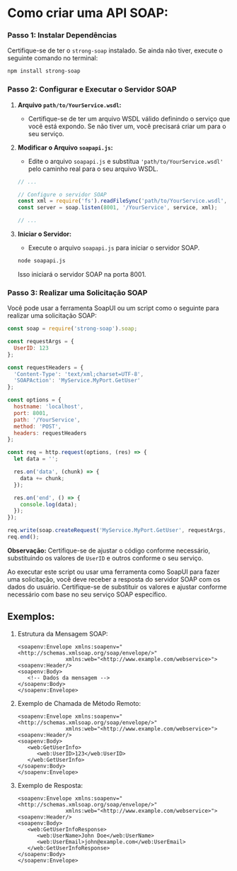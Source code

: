 # Como criar uma API SOAP:

### Passo 1: Instalar Dependências

Certifique-se de ter o `strong-soap` instalado. Se ainda não tiver, execute o seguinte comando no terminal:

```bash
npm install strong-soap
```

### Passo 2: Configurar e Executar o Servidor SOAP

1. **Arquivo `path/to/YourService.wsdl`:**
   - Certifique-se de ter um arquivo WSDL válido definindo o serviço que você está expondo. Se não tiver um, você precisará criar um para o seu serviço.

2. **Modificar o Arquivo `soapapi.js`:**
   - Edite o arquivo `soapapi.js` e substitua `'path/to/YourService.wsdl'` pelo caminho real para o seu arquivo WSDL.

   ```javascript
   // ...

   // Configure o servidor SOAP
   const xml = require('fs').readFileSync('path/to/YourService.wsdl', 'utf8');
   const server = soap.listen(8001, '/YourService', service, xml);

   // ...
   ```

3. **Iniciar o Servidor:**
   - Execute o arquivo `soapapi.js` para iniciar o servidor SOAP.

   ```bash
   node soapapi.js
   ```

   Isso iniciará o servidor SOAP na porta 8001.

### Passo 3: Realizar uma Solicitação SOAP

Você pode usar a ferramenta SoapUI ou um script como o seguinte para realizar uma solicitação SOAP:

```javascript
const soap = require('strong-soap').soap;

const requestArgs = {
  UserID: 123
};

const requestHeaders = {
  'Content-Type': 'text/xml;charset=UTF-8',
  'SOAPAction': 'MyService.MyPort.GetUser'
};

const options = {
  hostname: 'localhost',
  port: 8001,
  path: '/YourService',
  method: 'POST',
  headers: requestHeaders
};

const req = http.request(options, (res) => {
  let data = '';

  res.on('data', (chunk) => {
    data += chunk;
  });

  res.on('end', () => {
    console.log(data);
  });
});

req.write(soap.createRequest('MyService.MyPort.GetUser', requestArgs, 'http://localhost:8001/YourService'));
req.end();
```

**Observação:** Certifique-se de ajustar o código conforme necessário, substituindo os valores de `UserID` e outros conforme o seu serviço.

Ao executar este script ou usar uma ferramenta como SoapUI para fazer uma solicitação, você deve receber a resposta do servidor SOAP com os dados do usuário. Certifique-se de substituir os valores e ajustar conforme necessário com base no seu serviço SOAP específico.

## Exemplos:

1. Estrutura da Mensagem SOAP:
   ```
   <soapenv:Envelope xmlns:soapenv="<http://schemas.xmlsoap.org/soap/envelope/>"
                  xmlns:web="<http://www.example.com/webservice>">
   <soapenv:Header/>
   <soapenv:Body>
      <!-- Dados da mensagem -->
   </soapenv:Body>
   </soapenv:Envelope>
   ```
2. Exemplo de Chamada de Método Remoto:
   ```
   <soapenv:Envelope xmlns:soapenv="<http://schemas.xmlsoap.org/soap/envelope/>"
                  xmlns:web="<http://www.example.com/webservice>">
   <soapenv:Header/>
   <soapenv:Body>
      <web:GetUserInfo>
         <web:UserID>123</web:UserID>
      </web:GetUserInfo>
   </soapenv:Body>
   </soapenv:Envelope>
   ```
3. Exemplo de Resposta:
   ```
   <soapenv:Envelope xmlns:soapenv="<http://schemas.xmlsoap.org/soap/envelope/>"
                  xmlns:web="<http://www.example.com/webservice>">
   <soapenv:Header/>
   <soapenv:Body>
      <web:GetUserInfoResponse>
         <web:UserName>John Doe</web:UserName>
         <web:UserEmail>john@example.com</web:UserEmail>
      </web:GetUserInfoResponse>
   </soapenv:Body>
   </soapenv:Envelope>
   ```

